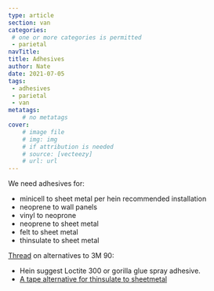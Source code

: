 ```yaml
---
type: article
section: van
categories: 
 # one or more categories is permitted
 - parietal
navTitle: 
title: Adhesives
author: Nate
date: 2021-07-05
tags:
 - adhesives
 - parietal
 - van
metatags:
	# no metatags
cover: 
	# image file
	# img: img
	# if attribution is needed
	# source: [vecteezy]
	# url: url
---
```


We need adhesives for:
- minicell to sheet metal per hein recommended installation
- neoprene to wall panels
- vinyl to neoprone
- neoprene to sheet metal
- felt to sheet metal
- thinsulate to sheet metal

[Thread](https://www.fordtransitusaforum.com/threads/alternatives-to-the-3m-90-spray-adhesive.84812/) on alternatives to 3M 90:
- Hein suggest Loctite 300 or gorilla glue spray adhesive.
- [A tape alternative for thinsulate to sheetmetal](https://www.fordtransitusaforum.com/threads/alternatives-to-the-3m-90-spray-adhesive.84812/post-1120020)